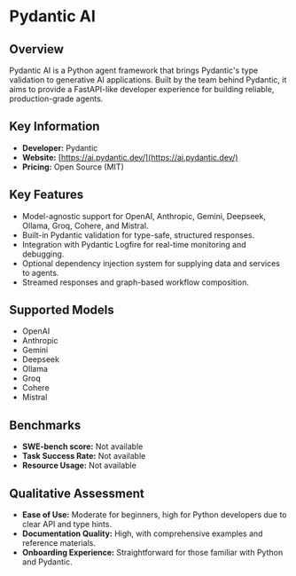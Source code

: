# Pydantic AI

## Overview

Pydantic AI is a Python agent framework that brings Pydantic's type validation to generative AI applications. Built by the team behind Pydantic, it aims to provide a FastAPI-like developer experience for building reliable, production-grade agents.

## Key Information

- **Developer:** Pydantic
- **Website:** [https://ai.pydantic.dev/](https://ai.pydantic.dev/)
- **Pricing:** Open Source (MIT)

## Key Features

- Model-agnostic support for OpenAI, Anthropic, Gemini, Deepseek, Ollama, Groq, Cohere, and Mistral.
- Built-in Pydantic validation for type-safe, structured responses.
- Integration with Pydantic Logfire for real-time monitoring and debugging.
- Optional dependency injection system for supplying data and services to agents.
- Streamed responses and graph-based workflow composition.

## Supported Models

- OpenAI
- Anthropic
- Gemini
- Deepseek
- Ollama
- Groq
- Cohere
- Mistral

## Benchmarks

- **SWE-bench score:** Not available
- **Task Success Rate:** Not available
- **Resource Usage:** Not available

## Qualitative Assessment

- **Ease of Use:** Moderate for beginners, high for Python developers due to clear API and type hints.
- **Documentation Quality:** High, with comprehensive examples and reference materials.
- **Onboarding Experience:** Straightforward for those familiar with Python and Pydantic.
